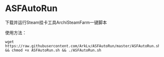 # ASFAutoRun
下载并运行Steam挂卡工具ArchiSteamFarm一键脚本

使用方法：
```
wget https://raw.githubusercontent.com/ArkLv/ASFAutoRun/master/ASFAutoRun.sh && chmod +x ASFAutoRun.sh && ./ASFAutoRun.sh
```
